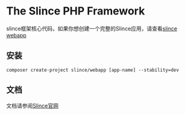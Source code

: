 ﻿# The Slince PHP Framework
slince框架核心代码，如果你想创建一个完整的Slince应用，请查看[slince webapp](http://github.com/slince/webapp)

## 安装
```
composer create-project slince/webapp [app-name] --stability=dev
```
## 文档

文档请参阅[Slince官网](http://framework.qimuyu.com/documents)


